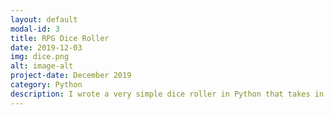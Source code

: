 ```yaml
---
layout: default
modal-id: 3
title: RPG Dice Roller
date: 2019-12-03
img: dice.png
alt: image-alt
project-date: December 2019
category: Python
description: I wrote a very simple dice roller in Python that takes in the type and number of dice you wish to roll, and produces the result. This application was a personal effort to familiarize myself better with Python. I have plans to add a GUI to this application, both of which can be found on <a href="https://github.com/nete-madi/" target="_blank">my GitHub.</a>
---
```

